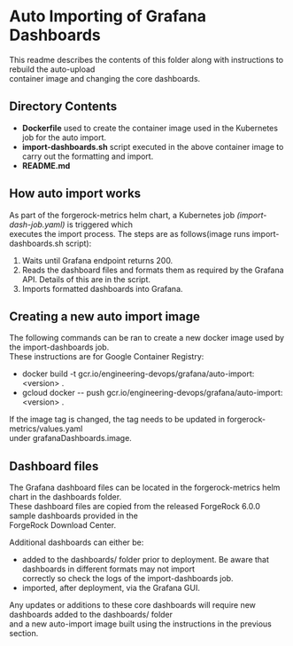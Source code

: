 # Auto Importing of Grafana Dashboards

This readme describes the contents of this folder along with instructions to rebuild the auto-upload  
container image and changing the core dashboards.

## Directory Contents
* **Dockerfile** used to create the container image used in the Kubernetes job for the auto import.
* **import-dashboards.sh** script executed in the above container image to carry out the formatting and import.
* **README.md** 

## How auto import works
As part of the forgerock-metrics helm chart, a Kubernetes job *(import-dash-job.yaml)* is triggered which  
executes the import process.  The steps are as follows(image runs import-dashboards.sh script):

1.  Waits until Grafana endpoint returns 200.
2.  Reads the dashboard files and formats them as required by the Grafana API.  Details of this are in the script.
3.  Imports formatted dashboards into Grafana.

## Creating a new auto import image
The following commands can be ran to create a new docker image used by the import-dashboards job.  
These instructions are for Google Container Registry:
* docker build -t gcr.io/engineering-devops/grafana/auto-import:\<version\> .
* gcloud docker -- push gcr.io/engineering-devops/grafana/auto-import:\<version\> .

If the image tag is changed, the tag needs to be updated in forgerock-metrics/values.yaml  
under grafanaDashboards.image.

## Dashboard files
The Grafana dashboard files can be located in the forgerock-metrics helm chart in the dashboards folder.  
These dashboard files are copied from the released ForgeRock 6.0.0 sample dashboards provided in the  
ForgeRock Download Center.  

Additional dashboards can either be:
* added to the dashboards/ folder prior to deployment.  Be aware that dashboards in different formats may not import  
correctly so check the logs of the import-dashboards job.
* imported, after deployment, via the Grafana GUI.  

Any updates or additions to these core dashboards will require new dashboards added to the dashboards/ folder  
and a new auto-import image built using the instructions in the previous section.


